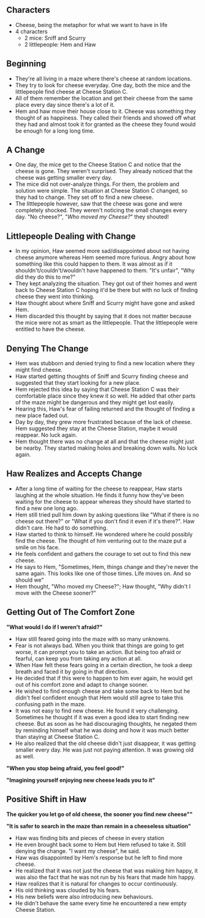 ## Characters
- Cheese, being the metaphor for what we want to have in life
- 4 characters
	- 2 mice: Sniff and Scurry
	- 2 littlepeople: Hem and Haw

## Beginning
- They're all living in a maze where there's cheese at random locations.
- They try to look for cheese everyday. One day, both the mice and the littlepeople find cheese at Cheese Station C.
- All of them remember the location and get their cheese from the same place every day since there's a lot of it.
- Hem and haw move their house close to it. Cheese was something they thought of as happiness. They called their friends and showed off what they had and almost took it for granted as the cheese they found would be enough for a long long time.

## A Change
- One day, the mice get to the Cheese Station C and notice that the cheese is gone. They weren't surprised. They already noticed that the cheese was getting smaller every day.
- The mice did not over-analyze things. For them, the problem and solution were simple. The situation at Cheese Station C changed, so they had to change. They set off to find a new cheese.
- The littlepeople however, saw that the cheese was gone and were completely shocked. They weren't noticing the small changes every day. "No cheese?", "*Who moved my Cheese?*" they shouted!

## Littlepeople Dealing with Change
- In my opinion, Haw seemed more sad/disappointed about not having cheese anymore whereas Hem seemed more furious. Angry about how something like this could happen to them. It was almost as if it shouldn't/couldn't/wouldn't have happened to them. "It's unfair", "Why did they do this to me?"
- They kept analyzing the situation. They got out of their homes and went back to Cheese Station C hoping it'd be there but with no luck of finding cheese they went into thinking.
- Haw thought about where Sniff and Scurry might have gone and asked Hem.
- Hem discarded this thought by saying that it does not matter because the mice were not as smart as the littlepeople. That the littlepeople were entitled to have the cheese.

## Denying The Change
- Hem was stubborn and denied trying to find a new location where they might find cheese.
- Haw started getting thoughts of Sniff and Scurry finding cheese and suggested that they start looking for a new place.
- Hem rejected this idea by saying that Cheese Station C was their comfortable place since they knew it so well. He added that other parts of the maze might be dangerous and they might get lost easily.
- Hearing this, Haw's fear of failing returned and the thought of finding a new place faded out.
- Day by day, they grew more frustrated because of the lack of cheese. Hem suggested they stay at the Cheese Station, maybe it would reappear. No luck again.
- Hem thought there was no change at all and that the cheese might just be nearby. They started making holes and breaking down walls. No luck again.

## Haw Realizes and Accepts Change
- After a long time of waiting for the cheese to reappear, Haw starts laughing at the whole situation. He finds it funny how they've been waiting for the cheese to appear whereas they should have started to find a new one long ago.
- Hem still tried pull him down by asking questions like "What if there is no cheese out there?" or "What if you don't find it even if it's there?". Haw didn't care. He had to do something.
- Haw started to think to himself. He wondered where he could possibly find the cheese. The thought of him venturing out to the maze put a smile on his face.
- He feels confident and gathers the courage to set out to find this new cheese.
- He says to Hem, "Sometimes, Hem, things change and they're never the same again. This looks like one of those times. Life moves on. And so should we"
- Hem thought, "Who moved my Cheese?"; Haw thought, "Why didn't I move with the Cheese sooner?"

## Getting Out of The Comfort Zone

**"What would I do if I weren't afraid?"**

- Haw still feared going into the maze with so many unknowns.
- Fear is not always bad. When you think that things are going to get worse, it can prompt you to take an action. But being too afraid or fearful, can keep you from taking any action at all.
- When Haw felt these fears going in a certain direction, he took a deep breath and faced it by going in that direction.
- He decided that if this were to happen to him ever again, he would get out of his comfort zone and adapt to change sooner.
- He wished to find enough cheese and take some back to Hem but he didn't feel confident enough that Hem would still agree to take this confusing path in the maze.
- It was not easy to find new cheese. He found it very challenging. Sometimes he thought if it was even a good idea to start finding new cheese. But as soon as he had discouraging thoughts, he negated them by reminding himself what he was doing and how it was much better than staying at Cheese Station C.
- He also realized that the old cheese didn't just disappear, it was getting smaller every day. He was just not paying attention. It was growing old as well.

**"When you stop being afraid, you feel good!"**

**"Imagining yourself enjoying new cheese leads you to it"**

## Positive Shift in Haw

**The quicker you let go of old cheese, the sooner you find new cheese""**

**"It is safer to search in the maze than remain in a cheeseless situation"**

- Haw was finding bits and pieces of cheese in every station
- He even brought back some to Hem but Hem refused to take it. Still denying the change. "I want my cheese", he said.
- Haw was disappointed by Hem's response but he left to find more cheese.
- He realized that it was not just the cheese that was making him happy, it was also the fact that he was not run by his fears that made him happy.
- Haw realizes that it is natural for changes to occur continuously.
- His old thinking was clouded by his fears.
- His new beliefs were also introducing new behaviours.
- He didn't behave the same every time he encountered a new empty Cheese Station.
